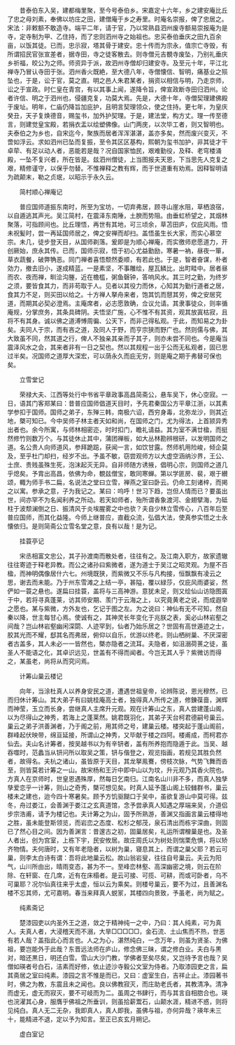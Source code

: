 <!-- { "loadSidebar": true } -->
　　昔泰伯东入吴，建都梅里聚，至今号泰伯乡。宋嘉定十六年，乡之建安庵比丘了忠之母刘素，奉佛以坊庄之田，建僧庵于乡之寿里。时庵名崇报，俾了忠居之。宋法：非敕额不敢造寺。端平二年，请于官，乃以常熟县泗州废寺额易崇报庵为是寺，定寺制为甲、乙住持，而了忠则泗州寺之始祖也。忠买泰伯垂庆之田九百余亩，以饭其徒。已而，忠示寂，塔其骨于建安。忠十传而为宗永，值宗亡寺毁，有所谓招民官张宣差者，据寺田，寺之徒客散去。则寺僧元吉覩寺废坠，乃别礼垂庆乡祈福，皎公为之师。师资异于派，故泗州寺僧却归建安寺。及至元十年，平江北禅寺乃冒认寺田于张。泗州香火既絶，至大德八年，寺僧懐信、智明，痛基业之殒坠也，于是，讼于官，莫之直。明之邑人朱君某者，捐资以相信与明，乃走京师，讼之于宣政。时仁皇在青宫，有以其事上闻，遂降令旨，俾宣政断寺田归泗州。论者许信、明之于泗州也，侵疆克复，功莫大焉。先是，大德十年，寺僧契理建佛殿于废址。明年，仁庙仍降旨加庇护，且明言契理领众，使之住持。更七年，为皇庆癸丑，天子复焕德音，赐玺书，加外护契理。于是，建法堂，构方丈。理一传至德言，则建觉皇宝殿，若捐衣盂以绘塑佛像。山门两庑，以次毕工者，则又智明也。夫泰伯之为乡也，自宋迄今，聚族而居者浑浑湛湛，盖亦多矣，然而废兴变灭，不啻如浮云。求如泗州已坠而复振，至令其区区基构，熙朝为玺书加护，非其徒才干卓荦、有足以动人者，恶能若是哉？况自国家恤民，艰难勤役，及释、老穹楼涌殿，一坠不复兴者，所在皆是。兹泗州僧徒，上当图报夫天恩，下当思先人克复之艰，精修谨守，以保乎勿替。不惟禅释之教有辉，而于世道重有劝焉。因释智明请为疏颠末，勒之贞珉，以昭示于永久云。

　　简村顺心禅庵记

　　普应国师道振东南时，所至为宝坊，一切弃弗居，顾寻山崖水阻，草栖浪宿，以自遁逃其声光。吴江简村，在震泽东南陲，土腴而势阻。由垂虹桥望之，其烟林聚落，可指顾间也。比丘理悟，再世有其地，可三顷余，草苫田庐，仅庇风雨。悟未祝髪时，尝一再延国师居之，俾之安禅而却扫。盖悟虽生长大家，而实心慕空宗。未几，徒步登天目，从国师剃落。爰即是为顺心禅庵，而实徼师悲愿道力，开创厥始，庶永其传。已而，国师示寂，悟于初心尤益勤励，寒暑一衲，昼夜一箪，草衣蔬餐，破弊觕恶。同门禅者喜悟颓然委顺，有若此也。于是，智者奋谋，朴者効力，撤去旧小，遂成精蓝。一是素坚，不事雕绘，屋瓦鳞比，出町畦中。居者昼而农、夜而禅，甽浍沟塍，近在檐槛，粥鱼磬钟，答响风水。其三时之勤，为终岁之须，要皆食其力，而非苟取于人。见者以其役力而休，心知其为勤行道者之居，食其力不足，则买田以给之。十方禅人拏舟来者，饱其饥而憇其劳，俾之安居究道，而期其必契必澄焉。主庵席者，必志愿敦确，佥议允请。其隶事徒众，则率循庵规，分掌庶务，其条具碑阴。夫悟坚广施，心不惟不有其资，观其放寘枯寂，且将不有其身。诚以佛之道溥愽周徧、公天下，而非己得私观。于此，而知易之为卦矣。夫同人于宗，而有吝之道，及同人于野，而亨宗狭而野广也。然则儒与佛，其大致虽不同，然其道之行，俾人不独亲其亲而子其子，则亦未尝不同也。今是庵当震泽风水之会，其来者非有一日之契也。然以其规程一出于公而无私观者，固已思过半矣。况国师之道厚大深宏，可以荫永久而庇无穷，则是庵之期于弗替可保也矣。

　　立雪堂记

　　荣禄大夫、江西等处行中书省平章政事高昌简斋公，悬车吴下，休心空寂。一日，语其门客郑某曰：昔普应国师倡道天目时，予先君秦国公方平章江浙，以其素学参扣于国师。国师之弟子，东殚三韩，南极六诏，西穷身毒，北弥龙沙，则其近地，槩可知已。今中吴师子林主者天如和尚，在国师之门，尤为得法，上首颕异秀出者也。余今所寓，与师林相密迩，时时扣门，瞻礼请益。其为室不满廿楹，而挺然修竹则数万个。与其徒休止其中，蒲团禅板，如大丛林勘辨根研，以发明国师之道。名公贵人向师道风，参拜跪跽，获闻一言，如饮甘露。然师机用险峻，倾企莫及，至乎杜门却扫，经岁不出。予虽不敏，窃尝观师方以大虚空涵纳沙界，王公、士庶、贵贱虽殊生死，泡沫起灭无异。自非师随方诱掖，倡明心宗，则国师之道几乎熄矣。予胄出高昌，依佛为命，覩兹僧宝，敢同寒蝉。第以学匪房、裴，艰于纉颂，輙为师手书二扁，名说法之堂曰立雪，禅燕之室曰卧云。仍命工刻诸梓，而掲之以寓。参承之意，子为我记之。某曰：呜呼！世习下趋，岂但人情而已？要虽出世，间亦罕不为名闻利养之所动。若天如师者，殆所谓香象渡河、金翅擘海，为砥柱于波颓澜倒之日、振清风于炎埃腥雾之中也欤？夫自少林立雪传心，八百年后至普应国师，而其化益隆。今师上继普应，直截众流，弘倡大法，使真参实悟之士永懐依归。是则简斋公立雪名堂之意，良有以哉！是为记。

　　挂蓑亭记

　　宋丞相富文忠公，其子孙渡南而散处者，往往有之。及江南入职方，故家遗辙往往寄迹于释老异教。而公之诸孙曰紫微者，遂为道士于吴江之昭灵观。为屋不百楹，而神明偶像居什六七。州境既狭，而紫微又不乐与凡构接，恒飘飘有凌云之思，谢去而未能。乃于州东雪滩之上结一亭，甚隘，覆以緑莎，仅庇风雨婆娑，然俨如一蓑之悬也。遂扁曰挂蓑，盖将与三高神游。意犹未足，则又绘仙山访隐图寘于中，若将寻真蓬莱，访其师安期、羡门于云海之上，以究竟黄老之说，而成遐举之愿也。某与紫微，方外友也，乞记于图之左。为之说曰：神仙有无不可知，然自秦以降，世主每甘心焉。使诚有之，其神灵长年变化于兆朕之表，奚必山林岩壑之间哉？岂山林岩壑幽闲深閟、人迹罕到，仙者乃始乐居之？世固有高世遁迹之士，胶其光而不耀，郄其名而弗居，俯仰以自乐，优游以终老。则山栖树巢、不厌深密者古盖多，其人未必一一皆然也，槩亦隐者之流耳。夫隐者，如沮溺荷蒉之徒，虽圣人不能语之化，其卓识远见，世盖有不得而闻者。今岂无其人乎？紫微访而得之，某虽老，尚将从而究问焉。

　　计筹山巢云楼记

　　向年，当涂杜真人以养身安民之道，遭遇世祖皇帝，论辨陈说，恩光穆然，已而归休计筹山。其大弟子有曰姚桂庵高士者，独得真人所传之道，修錬葆啬，渊辉而神莹，玉立而长身，尝继真人主席升元观。观在计筹山之东，真人尝建蓬山阁，以为尽得山之神秀，若海上之蓬莱然。姚君既羽化，其弟子天台柯君德嗣号巢云。巢云之弟子洪善渊者，乃于阁之前，用其师之号，建巢云楼。楼突起于蓬山阁前，群峰起伏映带，绵亘延接，所谓山之神秀，又毕献于楼之四阿。楼甫成，而柯君亦仙去。夫山名计筹者，按吴越书以为有辛钘者，盖有所养抱而隐遁于此。当吴、越吞噬时，范蠡当从钘问所以取吴之策，钘与偕登之，观览指画，若规见其胜负然者，故得名。夫杭之诸山，虽皆原于天目，其龙拏鳯鶱，傍枝次脉，气势飞舞而沓至，则皆莫若计筹之一山。故宋杨和王沂中即中山以为坟，升元观乃其香火院也。方真人在京师时，世皇恩遇殊厚，然每日乞南归。江南名山川非不多，而真人独孳孳爱恋乎一计筹，则山之奇秀，槩可想见矣。时真人延予蓬山阁上较雠群书，巢云楼未之建也，迨今四十寒暑矣。顾予方饥驱餬口于吴中，虽欲复游山中莫可得。兹冬，舟过娄江，会善渊于娄江之玄真道馆，念予尝承真人知遇之厚端来吴，介道侣步宗浩甫，请予为楼记也。夫计筹之为山，固予所熟游，善渊又指画言巢云楼得地之胜，虽未能登斯领览，而岩峦之态度、松杉之郁茂，泉石清出而栋宇深曲，则固已了然心目之间。因为善渊言：昔邃古之初，固巢居矣，礼运所谓橧巢是也。及圣人者出，创为宫室，上栋下宇，民安攸居。故庄周氏以为树处则惴栗危惧，将以矫齐物情。夫何唐时，又有年老隐者，以树为巢，寝息其上，而谓之巢父耶？若云可巢，则李太白诗有谓：吾将此地巢云松。故山翁岩叟，往往自号巢云。夫云为阳气，山川所由出，晴雨变态，甚为不一。至峰峦林壑、高深幽密之境，则云在阶除、在轩窗、在几席，近有在床榻者。是云可接、可揽、可耕，而或可卧者，乌不可巢耶？况尔仙真往来乎太虚，恒以云为乘矣。则楼号巢云，要不为过，且善渊名楼不忘其师，尤可嘉明。春当来拜真人蜕冡，其楼四向景致，予虽老，尚为赋之。

　　纯素斋记

　　楚漆园吏以内圣外王之道，敛之于精神纯一之中，乃曰：其人纯素，可为真人。夫真人者，大浸稽天而不溺，大旱□□□□□，金石流、土山焦而不热，世恶有若人哉？盖指此心而言也。人之为心，湛然纯白，一念万年，则虽为贤圣、为佛祖，要岂能外于此哉？东晋远法师在庐山，修念佛三昧，谓之修白业。夫白与黒对，暗还黒日，明还白雪。雪山大沙门教，学佛者至矣尽矣，又岂待予言也哉？吴僧如瑛者号白石，洁素而好修，依止迹沙寺毅公文室为侍者。乃取漆园吏之言，扁其斋居之室曰纯素。漆园之言不惟是而已，又曰：虚室生白，吉祥止止。漆园著书时，佛之为教，东震且未之闻也。良以佛教寂灭，而庄助老氏者，其教清净。清净而虚无，虚无而寂灭，要不可岐而为二。虽周之书肆行，而与其言自相脗合也。瑛也浣濯其心身，服膺乎佛祖之所垂训，则虽拾薪鬻石，山颠水涯，精进不惑，则将见纯白。真人无二无杂，我即真人，真人即我，虽佛与祖，亦何异哉？瑛年未三十，能精进不退，定以予为知言。至正已亥玄月朔记。

　　虚白室记

